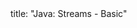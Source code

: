 <frontmatter>
title: "Java: Streams - Basic"
</frontmatter>

<include src="unit-inPage-asFlat.md" boilerplate />
